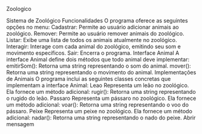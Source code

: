 Zoologico

Sistema de Zoológico
Funcionalidades
O programa oferece as seguintes opções no menu:
Cadastrar: Permite ao usuário adicionar animais ao zoológico.
Remover: Permite ao usuário remover animais do zoológico.
Listar: Exibe uma lista de todos os animais atualmente no zoológico.
Interagir: Interage com cada animal do zoológico, emitindo seu som e movimento específicos.
Sair: Encerra o programa.
Interface Animal
A interface Animal define dois métodos que todo animal deve implementar:
emitirSom(): Retorna uma string representando o som do animal.
mover(): Retorna uma string representando o movimento do animal.
Implementações de Animais
O programa inclui as seguintes classes concretas que implementam a interface Animal:
Leao
Representa um leão no zoológico. Ela fornece um método adicional:
rugir(): Retorna uma string representando o rugido do leão.
Passaro
Representa um pássaro no zoológico. Ela fornece um método adicional:
voar(): Retorna uma string representando o voo do pássaro.
Peixe
Representa um peixe no zoológico. Ela fornece um método adicional:
nadar(): Retorna uma string representando o nado do peixe.
Abrir mensagem